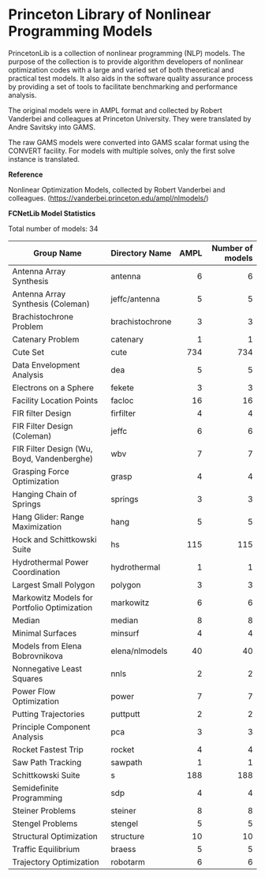 # Princeton Library of Nonlinear Programming Models

PrincetonLib is a collection of nonlinear programming (NLP) models. The purpose of the collection is to provide algorithm developers of nonlinear optimization codes with a large and varied set of both theoretical and practical test models. 
It also aids in the software quality assurance process by providing a set of tools to facilitate benchmarking and performance analysis.

The original models were in AMPL format and collected by Robert Vanderbei and colleagues at Princeton University. They were translated by Andre Savitsky into GAMS.

The raw GAMS models were converted into GAMS scalar format using the CONVERT facility. For models with multiple solves, only the first solve instance is translated.

**Reference** 

Nonlinear Optimization Models, collected by Robert Vanderbei and colleagues. (https://vanderbei.princeton.edu/ampl/nlmodels/)

**FCNetLib Model Statistics** 

Total number of models:   34


|Group Name                                 |Directory Name  |AMPL |Number of models|
|-------------------------------------------|---------------|-----:|---------------:|
|Antenna Array Synthesis					|antenna		|6	   |6	            |
|Antenna Array Synthesis (Coleman)			|jeffc/antenna	|5	   |5	            |
|Brachistochrone Problem					|brachistochrone|3	   |3	            |
|Catenary Problem							|catenary		|1	   |1	            |
|Cute Set									|cute			|734   |734	            |
|Data Envelopment Analysis					|dea			|5	   |5	            |
|Electrons on a Sphere						|fekete			|3	   |3	            |
|Facility Location Points 					|facloc			|16	   |16	            |
|FIR filter Design							|firfilter		|4	   |4	            |
|FIR Filter Design (Coleman)				|jeffc			|6	   |6	            |
|FIR Filter Design (Wu, Boyd, Vandenberghe)	|wbv			|7	   |7	            |
|Grasping Force Optimization				|grasp			|4	   |4	            |
|Hanging Chain of Springs					|springs		|3	   |3	            |
|Hang Glider: Range Maximization			|hang			|5	   |5	            |
|Hock and Schittkowski Suite				|hs				|115   |115	            |
|Hydrothermal Power Coordination			|hydrothermal	|1	   |1	            |
|Largest Small Polygon  					|polygon		|3	   |3	            |
|Markowitz Models for Portfolio Optimization|markowitz		|6	   |6	            |
|Median										|median			|8	   |8	            |
|Minimal Surfaces							|minsurf		|4	   |4	            |
|Models from Elena Bobrovnikova				|elena/nlmodels	|40	   |40	            |
|Nonnegative Least Squares					|nnls			|2	   |2	            |
|Power Flow Optimization					|power			|7	   |7	            |
|Putting Trajectories						|puttputt		|2	   |2	            |
|Principle Component Analysis				|pca			|3	   |3	            |
|Rocket Fastest Trip						|rocket			|4	   |4	            |
|Saw Path Tracking							|sawpath		|1	   |1	            |
|Schittkowski Suite							|s				|188   |188	            |
|Semidefinite Programming					|sdp			|4	   |4	            |
|Steiner Problems							|steiner		|8	   |8	            |
|Stengel Problems							|stengel		|5	   |5	            |
|Structural Optimization					|structure		|10	   |10	            |
|Traffic Equilibrium						|braess			|5	   |5	            |
|Trajectory Optimization					|robotarm		|6	   |6	            |
